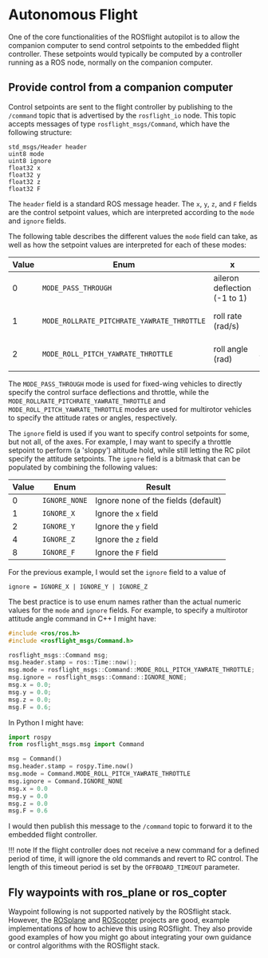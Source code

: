 # Autonomous Flight

One of the core functionalities of the ROSflight autopilot is to allow the companion computer to send control setpoints to the embedded flight controller. These setpoints would typically be computed by a controller running as a ROS node, normally on the companion computer.

## Provide control from a companion computer

Control setpoints are sent to the flight controller by publishing to the `/command` topic that is advertised by the `rosflight_io` node. This topic accepts messages of type `rosflight_msgs/Command`, which have the following structure:

```
std_msgs/Header header
uint8 mode
uint8 ignore
float32 x
float32 y
float32 z
float32 F
```

The `header` field is a standard ROS message header. The `x`, `y`, `z`, and `F` fields are the control setpoint values, which are interpreted according to the `mode` and `ignore` fields.

The following table describes the different values the `mode` field can take, as well as how the setpoint values are interpreted for each of these modes:

| Value | Enum | x | y | z | F |
|-------|------|---|---|---|---|
| 0 | `MODE_PASS_THROUGH` | aileron deflection (-1 to 1) | elevator deflection (-1 to 1) | rudder deflection (-1 to 1) | throttle (0 to 1) |
| 1 | `MODE_ROLLRATE_PITCHRATE_YAWRATE_THROTTLE` | roll rate (rad/s) | pitch rate (rad/s) | yaw rate (rad/s) | throttle (0 to 1) |
| 2 | `MODE_ROLL_PITCH_YAWRATE_THROTTLE` | roll angle (rad) | pitch angle (rad) | yaw rate (rad/s) | throttle (0 to 1) |

The `MODE_PASS_THROUGH` mode is used for fixed-wing vehicles to directly specify the control surface deflections and throttle, while the `MODE_ROLLRATE_PITCHRATE_YAWRATE_THROTTLE` and `MODE_ROLL_PITCH_YAWRATE_THROTTLE` modes are used for multirotor vehicles to specify the attitude rates or angles, respectively.

The `ignore` field is used if you want to specify control setpoints for some, but not all, of the axes. For example, I may want to specify a throttle setpoint to perform (a 'sloppy') altitude hold, while still letting the RC pilot specify the attitude setpoints. The `ignore` field is a bitmask that can be populated by combining the following values:

| Value | Enum | Result |
|-------|------|--------|
| 0 | `IGNORE_NONE` | Ignore none of the fields (default) |
| 1 | `IGNORE_X` | Ignore the `x` field |
| 2 | `IGNORE_Y` | Ignore the `y` field |
| 4 | `IGNORE_Z` | Ignore the `z` field |
| 8 | `IGNORE_F` | Ignore the `F` field |

For the previous example, I would set the `ignore` field to a value of
```
ignore = IGNORE_X | IGNORE_Y | IGNORE_Z
```

The best practice is to use enum names rather than the actual numeric values for the `mode` and `ignore` fields. For example, to specify a multirotor attitude angle command in C++ I might have:
```cpp
#include <ros/ros.h>
#include <rosflight_msgs/Command.h>

rosflight_msgs::Command msg;
msg.header.stamp = ros::Time::now();
msg.mode = rosflight_msgs::Command::MODE_ROLL_PITCH_YAWRATE_THROTTLE;
msg.ignore = rosflight_msgs::Command::IGNORE_NONE;
msg.x = 0.0;
msg.y = 0.0;
msg.z = 0.0;
msg.F = 0.6;
```

In Python I might have:
```python
import rospy
from rosflight_msgs.msg import Command

msg = Command()
msg.header.stamp = rospy.Time.now()
msg.mode = Command.MODE_ROLL_PITCH_YAWRATE_THROTTLE
msg.ignore = Command.IGNORE_NONE
msg.x = 0.0
msg.y = 0.0
msg.z = 0.0
msg.F = 0.6
```
I would then publish this message to the `/command` topic to forward it to the embedded flight controller.

!!! note
    If the flight controller does not receive a new command for a defined period of time, it will ignore the old commands and revert to RC control. The length of this timeout period is set by the `OFFBOARD_TIMEOUT` parameter.

## Fly waypoints with ros_plane or ros_copter

Waypoint following is not supported natively by the ROSflight stack. However, the [ROSplane](https://github.com/byu-magicc/ros_plane) and [ROScopter](https://github.com/byu-magicc/ros_copter) projects are good, example implementations of how to achieve this using ROSflight. They also provide good examples of how you might go about integrating your own guidance or control algorithms with the ROSflight stack.
